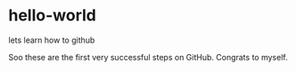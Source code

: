 # hello-world
lets learn how to github

Soo these are the first very successful steps on GitHub. Congrats to myself.
